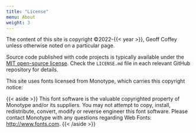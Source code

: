 ```yaml
---
title: "License"
menu: About
weight: 3
---
```


The content of this site is copyright &copy;2022-{{< year >}}, Geoff Coffey unless otherwise noted on a particular page.

Source code published with code projects is typically available under the [MIT open-source license][mit]. Check the `LICENSE.md` file in each relevant GitHub repository for details.

[mit]: https://mit-license.org

This site uses fonts licensed from Monotype, which carries this copyright notice:

{{< aside >}}
This font software is the valuable copyrighted property of Monotype and/or its suppliers. You may not attempt to copy, install, redistribute, convert, modify or reverse engineer this font software. Please contact Monotype with any questions regarding Web Fonts: http://www.fonts.com.
{{< /aside >}}


